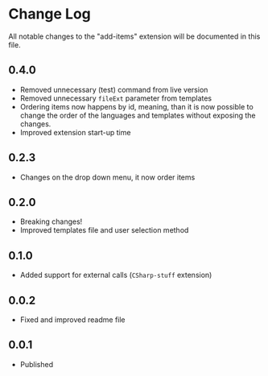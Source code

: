 # Change Log

All notable changes to the "add-items" extension will be documented in this file.

## 0.4.0

- Removed unnecessary (test) command from live version
- Removed unnecessary `fileExt` parameter from templates
- Ordering items now happens by id, meaning, than it is now possible to change the order of the languages and templates without exposing the changes.
- Improved extension start-up time

## 0.2.3

- Changes on the drop down menu, it now order items

## 0.2.0

- Breaking changes!
- Improved templates file and user selection method

## 0.1.0

- Added support for external calls (`CSharp-stuff` extension)

## 0.0.2

- Fixed and improved readme file

## 0.0.1

- Published
